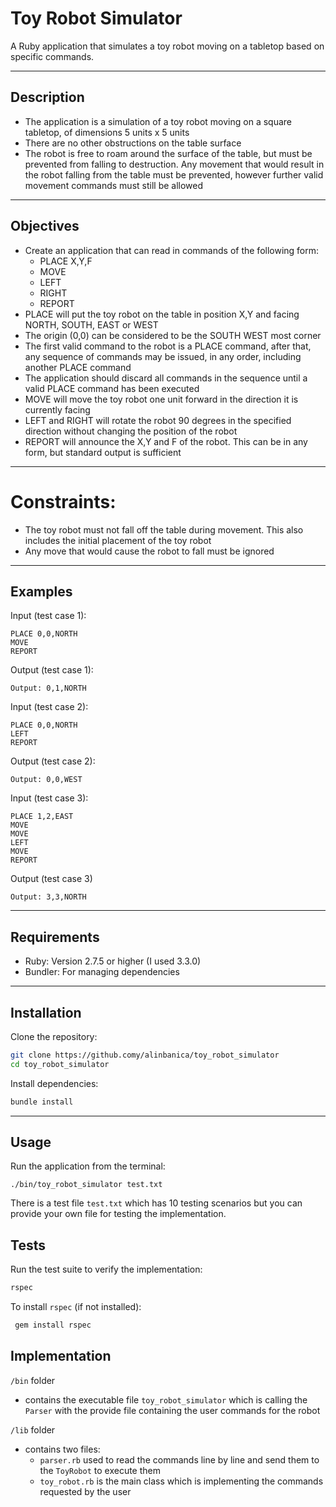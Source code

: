 # Toy Robot Simulator
A Ruby application that simulates a toy robot moving on a tabletop based on specific commands.

---
## Description
- The application is a simulation of a toy robot moving on a square tabletop, of dimensions 5 units
x 5 units
- There are no other obstructions on the table surface
- The robot is free to roam around the surface of the table, but must be prevented from falling to
destruction. Any movement that would result in the robot falling from the table must be
prevented, however further valid movement commands must still be allowed
---
## Objectives
- Create an application that can read in commands of the following form:
    -  PLACE X,Y,F
    -  MOVE
    -  LEFT
    -  RIGHT
    -  REPORT
- PLACE will put the toy robot on the table in position X,Y and facing NORTH, SOUTH, EAST or
WEST
- The origin (0,0) can be considered to be the SOUTH WEST most corner
- The first valid command to the robot is a PLACE command, after that, any sequence of commands may be issued, in any order, including another PLACE command
- The application should discard all commands in the sequence until a valid PLACE command has
been executed
- MOVE will move the toy robot one unit forward in the direction it is currently facing
- LEFT and RIGHT will rotate the robot 90 degrees in the specified direction without changing the position of the robot
- REPORT will announce the X,Y and F of the robot. This can be in any form, but standard output is sufficient
---
# Constraints:
- The toy robot must not fall off the table during movement. This also includes the initial
placement of the toy robot
- Any move that would cause the robot to fall must be ignored
---
## Examples
Input (test case 1):
```
PLACE 0,0,NORTH
MOVE
REPORT
```
Output (test case 1):
```
Output: 0,1,NORTH
```
Input (test case 2):
```
PLACE 0,0,NORTH
LEFT
REPORT
```
Output (test case 2):
```
Output: 0,0,WEST
```
Input (test case 3):
```
PLACE 1,2,EAST
MOVE
MOVE
LEFT
MOVE
REPORT
```
Output (test case 3)
```
Output: 3,3,NORTH
```
---
## Requirements
- Ruby: Version 2.7.5 or higher (I used 3.3.0)
- Bundler: For managing dependencies
---
## Installation
Clone the repository:
``` bash
git clone https://github.comy/alinbanica/toy_robot_simulator
cd toy_robot_simulator
```
Install dependencies:
``` bash
bundle install
```
---
## Usage
Run the application from the terminal:
```
./bin/toy_robot_simulator test.txt
```
There is a test file `test.txt` which has 10 testing scenarios but you can provide your own file for testing the implementation.

## Tests
Run the test suite to verify the implementation:
```bash
rspec
```
To install `rspec` (if not installed):
```bash
 gem install rspec
```

## Implementation
`/bin` folder
- contains the executable file `toy_robot_simulator` which is calling the `Parser` with the provide file containing the user commands for the robot

`/lib` folder
- contains two files:
    - `parser.rb` used to read the commands line by line and send them to the `ToyRobot` to execute them
    - `toy_robot.rb` is the main class which is implementing the commands requested by the user

